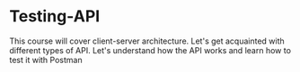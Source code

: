 # Testing-API

This course will cover client-server architecture. Let's get acquainted with different types of API. Let's understand how the API works and learn how to test it with Postman